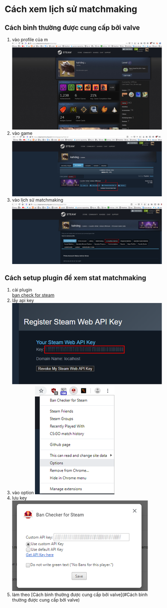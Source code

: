 # Cách xem lịch sử matchmaking
## Cách bình thường được cung cấp bởi valve
1. vào profile của m
![profile](profile.png)
2. vào game
![game](game.png)
3. vào lịch sử matchmaking
![competitive](competitive.png)
## Cách setup plugin để xem stat matchmaking
1. cài plugin  
[ban check for steam](https://chrome.google.com/webstore/detail/ban-checker-for-steam/canbadmphamemnmdfngmcabnjmjgaiki)
2. lấy api key
![get_key](get_key.png)
3. vào option
![options](options.png)
4. lưu key
![set_key](set_key.png)
5. làm theo [Cách bình thường được cung cấp bởi valve](#Cách bình thường được cung cấp bởi valve)